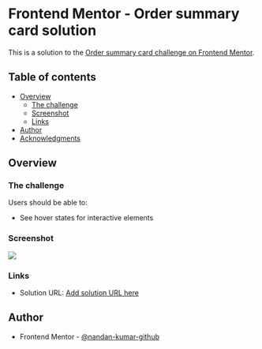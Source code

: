 # Frontend Mentor - Order summary card solution

This is a solution to the [Order summary card challenge on Frontend Mentor](https://www.frontendmentor.io/challenges/order-summary-component-QlPmajDUj).

## Table of contents

- [Overview](#overview)
  - [The challenge](#the-challenge)
  - [Screenshot](#screenshot)
  - [Links](#links)
- [Author](#author)
- [Acknowledgments](#acknowledgments)


## Overview

### The challenge

Users should be able to:

- See hover states for interactive elements

### Screenshot

![](https://github.com/nandan-kumar-github/frontendmentor.io/blob/main/order-summary-component-main/images/screenshot.png)



### Links

- Solution URL: [Add solution URL here](https://your-solution-url.com)


## Author

- Frontend Mentor - [@nandan-kumar-github](https://www.frontendmentor.io/profile/nandan-kumar-github)
